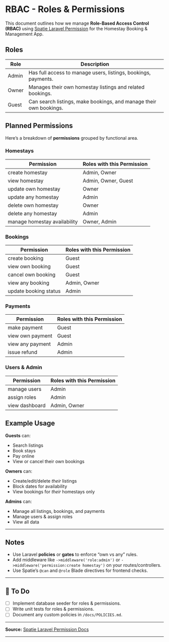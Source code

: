 # RBAC - Roles & Permissions

This document outlines how we manage **Role-Based Access Control (RBAC)** using [Spatie Laravel Permission](https://spatie.be/docs/laravel-permission) for the Homestay Booking & Management App.

## Roles

| Role  | Description                                               |
|-------|-----------------------------------------------------------|
| Admin | Has full access to manage users, listings, bookings, payments. |
| Owner | Manages their own homestay listings and related bookings. |
| Guest | Can search listings, make bookings, and manage their own bookings. |

## Planned Permissions

Here’s a breakdown of **permissions** grouped by functional area.

### Homestays

| Permission                      | Roles with this Permission  |
|---------------------------------|-----------------------------|
| create homestay                 | Admin, Owner                |
| view homestay                   | Admin, Owner, Guest         |
| update own homestay             | Owner                       |
| update any homestay             | Admin                       |
| delete own homestay             | Owner                       |
| delete any homestay             | Admin                       |
| manage homestay availability    | Owner, Admin                |

### Bookings

| Permission                      | Roles with this Permission  |
|---------------------------------|-----------------------------|
| create booking                  | Guest                       |
| view own booking                | Guest                       |
| cancel own booking              | Guest                       |
| view any booking                | Admin, Owner                |
| update booking status           | Admin                       |


### Payments

| Permission                      | Roles with this Permission  |
|---------------------------------|-----------------------------|
| make payment                    | Guest                       |
| view own payment                | Guest                       |
| view any payment                | Admin                       |
| issue refund                    | Admin                       |

### Users & Admin

| Permission                      | Roles with this Permission  |
|---------------------------------|-----------------------------|
| manage users                    | Admin                       |
| assign roles                    | Admin                       |
| view dashboard                  | Admin, Owner                |

## Example Usage

**Guests** can:
- Search listings
- Book stays
- Pay online
- View or cancel their own bookings

**Owners** can:
- Create/edit/delete *their* listings
- Block dates for availability
- View bookings for *their* homestays only

**Admins** can:
- Manage all listings, bookings, and payments
- Manage users & assign roles
- View all data

---

## Notes

- Use Laravel **policies** or **gates** to enforce “own vs any” rules.
- Add middleware like `->middleware('role:admin')` or `->middleware('permission:create homestay')` on your routes/controllers.
- Use Spatie’s `@can` and `@role` Blade directives for frontend checks.

---

## 📝 To Do

- [ ] Implement database seeder for roles & permissions.
- [ ] Write unit tests for roles & permissions.
- [ ] Document any custom policies in `/docs/POLICIES.md`.

---

**Source:** [Spatie Laravel Permission Docs](https://spatie.be/docs/laravel-permission)

---
